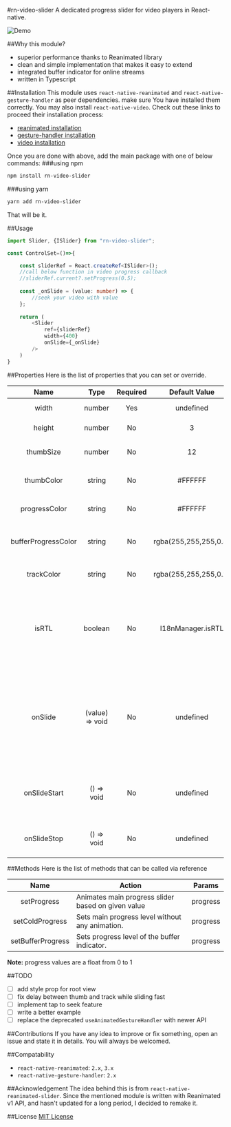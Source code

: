 #rn-video-slider
A dedicated progress slider for video players in React-native.

![Demo](/demo.gif)

##Why this module?
- superior performance thanks to Reanimated library
- clean and simple implementation that makes it easy to extend
- integrated buffer indicator for online streams
- written in Typescript

##Installation
This module uses `react-native-reanimated` and `react-native-gesture-handler` as 
peer dependencies. make sure You have installed them correctly. You may also install
`react-native-video`. Check out these links to proceed their installation process:
- [reanimated installation](https://docs.swmansion.com/react-native-reanimated/docs/fundamentals/getting-started#installation)
- [gesture-handler installation](https://docs.swmansion.com/react-native-gesture-handler/docs/fundamentals/installation)
- [video installation](https://react-native-video.github.io/react-native-video/installation)

Once you are done with above, add the main package with one of below commands: 
###using npm
```sh
npm install rn-video-slider
```

###using yarn
```sh
yarn add rn-video-slider
```
That will be it.

##Usage
```typescript jsx
import Slider, {ISlider} from "rn-video-slider";

const ControlSet=()=>{

    const sliderRef = React.createRef<ISlider>();
    //call below function in video progress callback
    //sliderRef.current?.setProgress(0.5);
    
    const _onSlide = (value: number) => {
        //seek your video with value
    };
    
    return (
        <Slider
            ref={sliderRef}
            width={400}
            onSlide={_onSlide}
        />
    )
}
```

##Properties
Here is the list of properties that you can set or override.

|        Name         |      Type       | Required |     Default Value     | Description                                                                                            |
|:-------------------:|:---------------:|:--------:|:---------------------:|--------------------------------------------------------------------------------------------------------|
|        width        |     number      |   Yes    |       undefined       | width of slider track                                                                                  |
|       height        |     number      |    No    |           3           | height of slider track                                                                                 |
|      thumbSize      |     number      |    No    |          12           | diameter of sliding thumb                                                                              |
|     thumbColor      |     string      |    No    |        #FFFFFF        | color of sliding thumb                                                                                 |
|    progressColor    |     string      |    No    |        #FFFFFF        | color of progress indicator                                                                            |
| bufferProgressColor |     string      |    No    | rgba(255,255,255,0.5) | color of buffer progress indicator                                                                     |
|     trackColor      |     string      |    No    | rgba(255,255,255,0.2) | color of underlying view                                                                               |
|        isRTL        |     boolean     |    No    |   I18nManager.isRTL   | overrides direction of movement. setting to "true" makes the slider go from right to left.             |
|       onSlide       | (value) => void |    No    |       undefined       | called when slider is being moved by swiping it manually. "value" is a number that changes from 0 to 1 |
|    onSlideStart     |   () => void    |    No    |       undefined       | called when thumb is being touched and held                                                            |
|     onSlideStop     |   () => void    |    No    |       undefined       | called when thumb is released                                                                          |

##Methods
Here is the list of methods that can be called via reference

|       Name        | Action                                             |   Params   |
|:-----------------:|----------------------------------------------------|:----------:|
|    setProgress    | Animates main progress slider based on given value |  progress  |
|  setColdProgress  | Sets main progress level without any animation.    |  progress  |
| setBufferProgress | Sets progress level of the buffer indicator.       |  progress  |

**Note:** progress values are a float from 0 to 1

##TODO
- [ ] add style prop for root view
- [ ] fix delay between thumb and track while sliding fast
- [ ] implement tap to seek feature
- [ ] write a better example
- [ ] replace the deprecated `useAnimatedGestureHandler` with newer API

##Contributions
If you have any idea to improve or fix something, open an issue and state
it in details. You will always be welcomed.

##Compatability
- `react-native-reanimated`: `2.x`, `3.x`
- `react-native-gesture-handler`: `2.x`

##Acknowledgement
The idea behind this is from `react-native-reanimated-slider`.
Since the mentioned module is written with Reanimated v1 API, and hasn't
updated for a long period, I decided to remake it.

##License
[MIT License](https://opensource.org/licenses/MIT)
